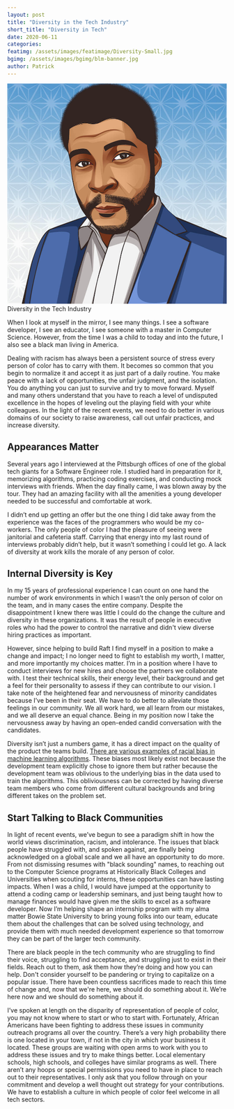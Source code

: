 ```yaml
---
layout: post
title: "Diversity in the Tech Industry"
short_title: "Diversity in Tech"
date: 2020-06-11
categories:
featimg: /assets/images/featimage/Diversity-Small.jpg 
bgimg: /assets/images/bgimg/blm-banner.jpg 
author: Patrick  
---
```

<img class='float-img-right' src="/assets/images/featimage/Patrick.jpg"  alt="Patrick A">
Diversity in the Tech Industry 

When I look at myself in the mirror, I see many things. I see a software developer, I see an educator, I see someone with a master in Computer Science. However, from the time I was a child to today and into the future, I also see a black man living in America.  

Dealing with racism has always been a persistent source of stress every person of color has to carry with them. It becomes so common that you begin to normalize it and accept it as just part of a daily routine. You make peace with a lack of opportunities, the unfair judgment, and the isolation. You do anything you can just to survive and try to move forward. Myself and many others understand that you have to reach a level of undisputed excellence in the hopes of leveling out the playing field with your white colleagues. In the light of the recent events, we need to do better in various domains of our society to raise awareness, call out unfair practices, and increase diversity.  

## Appearances Matter 

Several years ago I interviewed at the Pittsburgh offices of one of the global tech giants for a Software Engineer role. I studied hard in preparation for it, memorizing algorithms, practicing coding exercises, and conducting mock interviews with friends.  When the day finally came, I was blown away by the tour. They had an amazing facility with all the amenities a young developer needed to be successful and comfortable at work.  

I didn’t end up getting an offer but the one thing I did take away from the experience was the faces of the programmers who would be my co-workers. The only people of color I had the pleasure of seeing were janitorial and cafeteria staff. Carrying that energy into my last round of interviews probably didn’t help, but it wasn’t something I could let go. A lack of diversity at work kills the morale of any person of color. 



## Internal Diversity is Key 

In my 15 years of professional experience I can count on one hand the number of work environments in which I wasn’t the only person of color on the team, and in many cases the entire company. Despite the disappointment I knew there was little I could do the change the culture and diversity in these organizations.  It was the result of people in executive roles who had the power to control the narrative and didn't view diverse hiring practices as important. 

However, since helping to build Raft I find myself in a position to make a change and impact; I no longer need to fight to establish my worth, I matter, and more importantly my choices matter. I’m in a position where I have to conduct interviews for new hires and choose the partners we collaborate with. I test their technical skills, their energy level, their background and get a feel for their personality to assess if they can contribute to our vision. I take note of the heightened fear and nervousness of minority candidates because I’ve been in their seat. We have to do better to alleviate those feelings in our community. We all work hard, we all learn from our mistakes, and we all deserve an equal chance. Being in my position now I take the nervousness away by having an open-ended candid conversation with the candidates.  

Diversity isn’t just a numbers game,  it has a direct impact on the quality of the product the teams build. [There are various examples of racial bias in machine learning algorithms]( https://www.nature.com/articles/d41586-019-03228-6#ref-CR1). These biases most likely exist not because the development team explicitly chose to ignore them but rather because the development team was oblivious to the underlying bias in the data used to train the algorithms. This obliviousness can be corrected by having diverse team members who come from different cultural backgrounds and bring different takes on the problem set. 



## Start Talking to Black Communities 

In light of recent events, we’ve begun to see a paradigm shift in how the world views discrimination, racism, and intolerance.  The issues that black people have struggled with, and spoken against, are finally being acknowledged on a global scale and we all have an opportunity to do more.  From not dismissing resumes with "black sounding" names, to reaching out to the Computer Science programs at Historically Black Colleges and Universities when scouting for interns, these opportunities can have lasting impacts. When I was a child, I would have jumped at the opportunity to attend a coding camp or leadership seminars, and just being taught how to manage finances would have given me the skills to excel as a software developer. Now I’m helping shape an internship program with my alma matter Bowie State University to bring young folks into our team, educate them about the challenges that can be solved using technology, and provide them with much needed development experience so that tomorrow they can be part of the larger tech community. 

There are black people in the tech community who are struggling to find their voice, struggling to find acceptance, and struggling just to exist in their fields. Reach out to them, ask them how they’re doing and how you can help.  Don't consider yourself to be pandering or trying to capitalize on a popular issue.  There have been countless sacrifices made to reach this time of change and, now that we're here, we should do something about it. We’re here now and we should do something about it. 

I’ve spoken at length on the disparity of representation of people of color, you may not know where to start or who to start with. Fortunately, African Americans have been fighting to address these issues in community outreach programs all over the country. There’s a very high probability there is one located in your town, if not in the city in which your business it located.  These groups are waiting with open arms to work with you to address these issues and try to make things better. Local elementary schools, high schools, and colleges have similar programs as well.  There aren’t any hoops or special permissions you need to have in place to reach out to their representatives. I only ask that you follow through on your commitment and develop a well thought out strategy for your contributions. We have to establish a culture in which people of color feel welcome in all tech sectors. 
